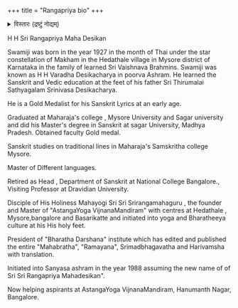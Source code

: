 +++
title = "Rangapriya bio"
+++

<details><summary>विस्तारः (द्रष्टुं नोद्यम्)</summary>

(This write up was given to US by Sri Krishnaswamy Mama of Mandiram who used  to  do kainkaryam to Swami after taking HIS consent { This write up was prepared by Swamiji himself and given to a foreign disciple }.

Moksha Ashram in the year 2012,in the month of March on 29th ( Thursday)
that is Khara Samvathsara, Meena Masa, Shukla Paksha , Sapthami Thi Thi.

His Brindavanam is situated in Hedathale near Nanjangud.
</details>


H H Sri Rangapriya Maha Desikan

Swamiji was born in the year 1927 in the month of Thai under the star constellation of Makham in the Hedathale village in Mysore district of Karnataka in the family of learned Sri Vaishnava Brahmins. Swamiji was known as H H Varadha Desikacharya in poorva Ashram. He learned the Sanskrit and Vedic education at the feet of his father Sri Thirumalai Sathyagalam Srinivasa Desikacharya.

He is a Gold Medalist for his Sanskrit Lyrics at an early age.

Graduated at Maharaja's college , Mysore University and Sagar university and did his Master's degree in Sanskrit at sagar University, Madhya Pradesh. Obtained faculty Gold medal.

Sanskrit studies on traditional lines in Maharaja's Samskritha college Mysore.

Master of Different languages.

Retired as Head , Department of Sanskrit at National College Bangalore., Visiting Professor at Dravidian University.

Disciple of His Holiness Mahayogi Sri Sri Srirangamahaguru , the founder and Master of "AstangaYoga VijnanaMandiram" with centres at Hedathale , Mysore,bangalore and Basarikatte and initiated into yoga and Bharatheeya culture at his His holy feet.

President of "Bharatha Darshana" institute which has edited and published the entire "Mahabratha", "Ramayana", Srimadbhagavatha and Harivamsha with translation.

Initiated into Sanyasa ashram in the year 1988 assuming the new name of of Sri Sri Rangapriya Mahadesikan".

Now helping aspirants at AstangaYoga VijnanaMandiram, Hanumanth Nagar, Bangalore.